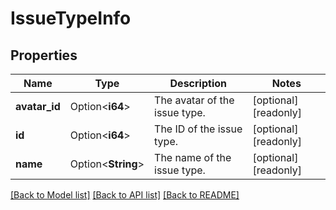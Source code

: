 # IssueTypeInfo

## Properties

Name | Type | Description | Notes
------------ | ------------- | ------------- | -------------
**avatar_id** | Option<**i64**> | The avatar of the issue type. | [optional][readonly]
**id** | Option<**i64**> | The ID of the issue type. | [optional][readonly]
**name** | Option<**String**> | The name of the issue type. | [optional][readonly]

[[Back to Model list]](../README.md#documentation-for-models) [[Back to API list]](../README.md#documentation-for-api-endpoints) [[Back to README]](../README.md)


